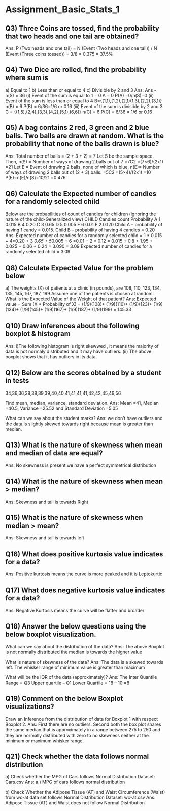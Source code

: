 # Assignment_Basic_Stats_1

## Q3) Three Coins are tossed, find the probability that two heads and one tail are obtained?
Ans: P (Two heads and one tail) = N (Event (Two heads and one tail)) / N (Event (Three
coins tossed)) = 3/8 = 0.375 = 37.5%

## Q4) Two Dice are rolled, find the probability where sum is
a) Equal to 1 b) Less than or equal to 4 c) Divisible by 2 and 3 
Ans: Ans - n(S) = 36
(i) Event of the sum is equal to 1 = 0
A = 0
 P(A) =0/n(S)=0
(ii) Event  of the sum is less than or equal to 4
B={(1,1),(1,2),(2,1)(1,3),(2,2),(3,1)}
n(B) = 6
P(B) = 6/36=1/6 or 0.16
(iii) Event of the sum is divisible by 2 and 3 
C = {(1,5),(2,4),(3,3),(4,2),(5,1),(6,6)}
n(C) = 6
P(C) = 6/36 = 1/6 or 0.16

## Q5) A bag contains 2 red, 3 green and 2 blue balls. Two balls are drawn at random. What is the probability that none of the balls drawn is blue?
Ans: Total number of balls = (2 + 3 + 2) = 7
Let S be the sample space.
Then, n(S) = Number of ways of drawing 2 balls out of 7
=7C2
=(7×6)/(2x1)
=21
Let E = Event of drawing 2 balls, none of which is blue.
n(E)= Number of ways of drawing 2 balls out of (2 + 3) balls.
=5C2
=(5×4)/(2x1)
=10
P(E)=n(E)/n(S)=10/21 =0.476

## Q6) Calculate the Expected number of candies for a randomly selected child
Below are the probabilities of count of candies for children (ignoring the nature of the child-Generalized view) CHILD Candies count Probability A 1 0.015 B 4 0.20 C 3 0.65 D 5 0.005 E 6 0.01 F 2 0.120 Child A – probability of having 1 candy = 0.015. Child B – probability of having 4 candies = 0.20 
Ans: Expected number of candies for a randomly selected child
=  1 * 0.015  + 4*0.20  + 3 *0.65  + 5*0.005  + 6 *0.01  + 2 * 0.12
= 0.015 + 0.8  + 1.95 + 0.025 + 0.06 + 0.24
= 3.090
=  3.09
Expected number of candies for a randomly selected child  = 3.09

## Q8) Calculate Expected Value for the problem below
a) The weights (X) of patients at a clinic (in pounds), are 108, 110, 123, 134, 135, 145, 167, 187, 199 Assume one of the patients is chosen at random. What is the Expected Value of the Weight of that patient? 
Ans: Expected value = Sum (X * Probability of X) = (1/9)(108)+ (1/9)(110)+ (1/9)(123)+ (1/9)(134)+ (1/9)(145)+ (1/9)(167)+ (1/9)(187)+ (1/9)(199) = 145.33

## Q10) Draw inferences about the following boxplot & histogram
Ans: i)The following histogram is right skewwed , it means the majority of data is not normaly distributed and it may have outliers. 
(ii) The above boxplot shows that it has outliers in its data.

## Q12) Below are the scores obtained by a student in tests
34,36,36,38,38,39,39,40,40,41,41,41,41,42,42,45,49,56

Find mean, median, variance, standard deviation. 
Ans: Mean =41, Median =40.5, Variance =25.52 and Standard Deviation =5.05

What can we say about the student marks? 
Ans: we don’t have outliers and the data is slightly skewed towards right because mean is greater than median.

## Q13) What is the nature of skewness when mean and median of data are equal?
Ans: No skewness is present we have a perfect symmetrical distribution

## Q14) What is the nature of skewness when mean > median?
Ans: Skewness and tail is towards Right

## Q15) What is the nature of skewness when median > mean?
Ans: Skewness and tail is towards left

## Q16) What does positive kurtosis value indicates for a data?
Ans: Positive kurtosis means the curve is more peaked and it is Leptokurtic

## Q17) What does negative kurtosis value indicates for a data?
Ans: Negative Kurtosis means the curve will be flatter and broader

## Q18) Answer the below questions using the below boxplot visualization.
What can we say about the distribution of the data? 
Ans: The above Boxplot is not normally distributed the median is towards the higher value

What is nature of skewness of the data?
Ans: The data is a skewed towards left. The whisker range of minimum value is greater than maximum

What will be the IQR of the data (approximately)?
Ans: The Inter Quantile Range = Q3 Upper quartile – Q1 Lower Quartile = 18 – 10 =8

## Q19) Comment on the below Boxplot visualizations?
Draw an Inference from the distribution of data for Boxplot 1 with respect Boxplot 2.
Ans: First there are no outliers. Second both the box plot shares the same median that is approximately in a range between 275 to 250 and they are normally distributed with zero to no skewness neither at the minimum or maximum whisker range.

## Q21) Check whether the data follows normal distribution
a) Check whether the MPG of Cars follows Normal Distribution Dataset: Cars.csv
Ans: a.) MPG of cars follows normal distribution

b) Check Whether the Adipose Tissue (AT) and Waist Circumference (Waist) from wc-at data set follows Normal Distribution Dataset: wc-at.csv 
Ans: Adipose Tissue (AT) and Waist does not follow Normal Distribution

